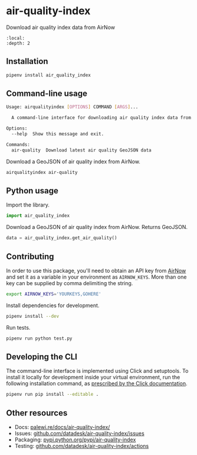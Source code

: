 # air-quality-index

Download air quality index data from AirNow

```{contents} Table of contents
:local:
:depth: 2
```

## Installation

```sh
pipenv install air_quality_index
```

## Command-line usage

```sh
Usage: airqualityindex [OPTIONS] COMMAND [ARGS]...

  A command-line interface for downloading air quality index data from AirNow.

Options:
  --help  Show this message and exit.

Commands:
  air-quality  Download latest air quality GeoJSON data
```

Download a GeoJSON of air quality index from AirNow.

```sh
airqualityindex air-quality
```

## Python usage

Import the library.

```python
import air_quality_index
```

Download a GeoJSON of air quality index from AirNow. Returns GeoJSON.

```python
data = air_quality_index.get_air_quality()
```

## Contributing

In order to use this package, you'll need to obtain an API key from [AirNow](https://docs.airnowapi.org/) and set it as a variable in your environment as `AIRNOW_KEYS`. More than one key can be supplied by comma delimiting the string.

```sh
export AIRNOW_KEYS='YOURKEYS,GOHERE'
```

Install dependencies for development.

```sh
pipenv install --dev
```

Run tests.

```sh
pipenv run python test.py
```

## Developing the CLI

The command-line interface is implemented using Click and setuptools. To install it locally for development inside your virtual environment, run the following installation command, as [prescribed by the Click documentation](https://click.palletsprojects.com/en/7.x/setuptools/#setuptools-integration).

```sh
pipenv run pip install --editable .
```

## Other resources

* Docs: [palewi.re/docs/air-quality-index/](https://palewi.re/docs/air-quality-index/)
* Issues: [github.com/datadesk/air-quality-index/issues](https://github.com/datadesk/air-quality-index/issues)
* Packaging: [pypi.python.org/pypi/air-quality-index](https://pypi.python.org/pypi/air-quality-index)
* Testing: [github.com/datadesk/air-quality-index/actions](https://github.com/datadesk/air-quality-index/actions)
